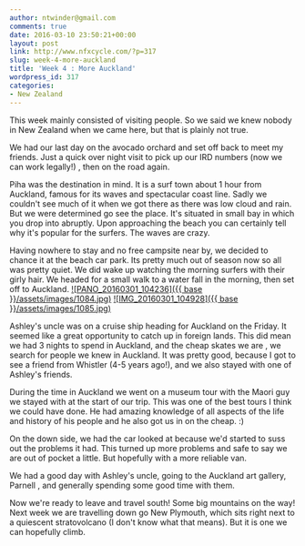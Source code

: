 ```yaml
---
author: ntwinder@gmail.com
comments: true
date: 2016-03-10 23:50:21+00:00
layout: post
link: http://www.nfxcycle.com/?p=317
slug: week-4-more-auckland
title: 'Week 4 : More Auckland'
wordpress_id: 317
categories:
- New Zealand
---
```


This week mainly consisted of visiting people. So we said we knew nobody in New Zealand when we came here, but that is plainly not true.

We had our last day on the avocado orchard and set off back to meet my friends. Just a quick over night visit to pick up our IRD numbers (now we can work legally!) , then on the road again.

Piha was the destination in mind. It is a surf town about 1 hour from Auckland, famous for its waves and spectacular coast line. Sadly we couldn't see much of it when we got there as there was low cloud and rain. But we were determined go see the place. It's situated in small bay in which you drop into abruptly. Upon approaching the beach you can certainly tell why it's popular for the surfers. The waves are crazy.

Having nowhere to stay and no free campsite near by, we decided to chance it at the beach car park. Its pretty much out of season now so all was pretty quiet. We did wake up watching the morning surfers with their girly hair. 
We headed for a small walk to a water fall in the morning, then set off to Auckland.
[![PANO_20160301_104236]({{ base }}/assets/images/1084.jpg)](http://www.nfxcycle.com/wp-content/uploads/2016/03/PANO_20160301_104236.jpg)
[![IMG_20160301_104928]({{ base }}/assets/images/1085.jpg)](http://www.nfxcycle.com/wp-content/uploads/2016/03/IMG_20160301_104928.jpg)

Ashley's uncle was on a cruise ship heading for Auckland on the Friday. It seemed like a great opportunity to catch up in foreign lands. This did mean we had 3 nights to spend in Auckland, and the cheap skates we are , we search for people we knew in Auckland. It was pretty good, because I got to see a friend from Whistler (4-5 years ago!), and we also stayed with one of Ashley's friends.

During the time in Auckland we went on a museum tour with the Maori guy we stayed with at the start of our trip. This was one of the best tours I think we could have done. He had amazing knowledge of all aspects of the life and history of his people and he also got us in on the cheap. :)

On the down side, we had the car looked at because we'd started to suss out the problems it had. This turned up more problems and safe to say we are out of pocket a little. But hopefully with a more reliable van.

We had a good day with Ashley's uncle, going to the Auckland art gallery, Parnell , and generally spending some good time with them.

Now we're ready to leave and travel south! Some big mountains on the way! Next week we are travelling down go New Plymouth, which sits right next to a quiescent stratovolcano (I don't know what that means). But it is one we can hopefully climb.
